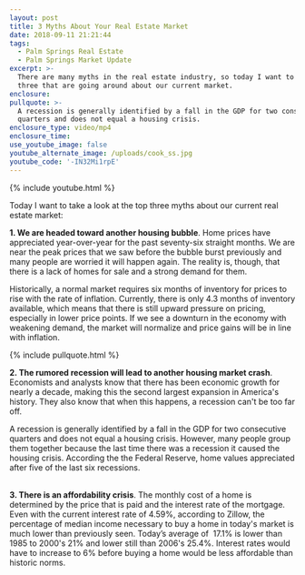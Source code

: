 ```yaml
---
layout: post
title: 3 Myths About Your Real Estate Market
date: 2018-09-11 21:21:44
tags:
  - Palm Springs Real Estate
  - Palm Springs Market Update
excerpt: >-
  There are many myths in the real estate industry, so today I want to look at
  three that are going around about our current market.
enclosure:
pullquote: >-
  A recession is generally identified by a fall in the GDP for two consecutive
  quarters and does not equal a housing crisis.
enclosure_type: video/mp4
enclosure_time:
use_youtube_image: false
youtube_alternate_image: /uploads/cook_ss.jpg
youtube_code: '-IN32Mi1rpE'
---
```


{% include youtube.html %}

Today I want to take a look at the top three myths about our current real estate market:

**1. We are headed toward another housing bubble**. Home prices have appreciated year-over-year for the past seventy-six straight months. We are near the peak prices that we saw before the bubble burst previously and many people are worried it will happen again. The reality is, though, that there is a lack of homes for sale and a strong demand for them.

Historically, a normal market requires six months of inventory for prices to rise with the rate of inflation. Currently, there is only 4.3 months of inventory available, which means that there is still upward pressure on pricing, especially in lower price points. If we see a downturn in the economy with weakening demand, the market will normalize and price gains will be in line with inflation.

{% include pullquote.html %}

**2. The rumored recession will lead to another housing market crash**. Economists and analysts know that there has been economic growth for nearly a decade, making this the second largest expansion in America's history. They also know that when this happens, a recession can't be too far off.

A recession is generally identified by a fall in the GDP for two consecutive quarters and does not equal a housing crisis. However, many people group them together because the last time there was a recession it caused the housing crisis. According the the Federal Reserve, home values appreciated after five of the last six recessions.

<br>**3. There is an affordability crisis**. The monthly cost of a home is determined by the price that is paid and the interest rate of the mortgage. Even with the current interest rate of 4.59%, according to Zillow, the percentage of median income necessary to buy a home in today's market is much lower than previously seen. Today’s average of &nbsp;17.1% is lower than 1985 to 2000's 21% and lower still than 2006's 25.4%. Interest rates would have to increase to 6% before buying a home would be less affordable than historic norms.
